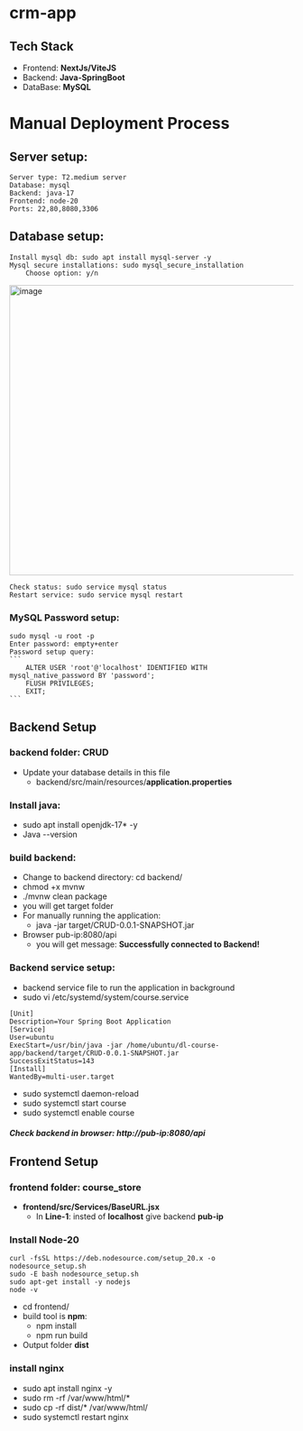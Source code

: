 # crm-app
## Tech Stack
- Frontend: **NextJs/ViteJS**
- Backend: **Java-SpringBoot**
- DataBase: **MySQL**

# Manual Deployment Process
## Server setup:
    Server type: T2.medium server
    Database: mysql 
    Backend: java-17
    Frontend: node-20
    Ports: 22,80,8080,3306
## Database setup:
    Install mysql db: sudo apt install mysql-server -y
    Mysql secure installations: sudo mysql_secure_installation
        Choose option: y/n
<img width="515" alt="image" src="https://github.com/user-attachments/assets/1c9470b7-a100-4b89-9a71-ad92d440ddc3">

    Check status: sudo service mysql status
    Restart service: sudo service mysql restart
### MySQL Password setup:
    sudo mysql -u root -p
    Enter password: empty+enter
    Password setup query:
    ```
        ALTER USER 'root'@'localhost' IDENTIFIED WITH mysql_native_password BY 'password';
        FLUSH PRIVILEGES;
        EXIT;
    ```
## Backend Setup
### backend folder: CRUD
- Update your database details in this file
  - backend/src/main/resources/**application.properties**
### Install java: 
- sudo apt install openjdk-17* -y
- Java --version
### build backend:
- Change to backend directory: cd backend/
- chmod +x mvnw
- ./mvnw clean package
- you will get target folder
- For manually running the application:
  - java -jar target/CRUD-0.0.1-SNAPSHOT.jar
- Browser pub-ip:8080/api
  - you will get message: **Successfully connected to Backend!**
### Backend service setup:
- backend service file to run the application in background
- sudo vi /etc/systemd/system/course.service
```
[Unit]
Description=Your Spring Boot Application
[Service]
User=ubuntu
ExecStart=/usr/bin/java -jar /home/ubuntu/dl-course-app/backend/target/CRUD-0.0.1-SNAPSHOT.jar
SuccessExitStatus=143
[Install]
WantedBy=multi-user.target
```
- sudo systemctl daemon-reload
- sudo systemctl start course
- sudo systemctl enable course
##### Check backend in browser: http://pub-ip:8080/api
 
## Frontend Setup 
### frontend folder: course_store
- **frontend/src/Services/BaseURL.jsx**
  - In **Line-1**: insted of **localhost** give backend **pub-ip**

### Install Node-20
```
curl -fsSL https://deb.nodesource.com/setup_20.x -o nodesource_setup.sh
sudo -E bash nodesource_setup.sh
sudo apt-get install -y nodejs
node -v
```
- cd frontend/
- build tool is **npm**:
  - npm install
  - npm run build
- Output folder **dist**
### install nginx
- sudo apt install nginx -y
- sudo rm -rf /var/www/html/*
- sudo cp -rf dist/* /var/www/html/
- sudo systemctl restart nginx
